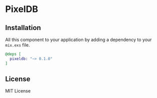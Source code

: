 # PixelDB



## Installation

All this component to your application by adding a dependency
to your `mix.exs` file.

```elixir
@deps [
  pixeldb: "~> 0.1.0"
]
```

## License

MIT License


